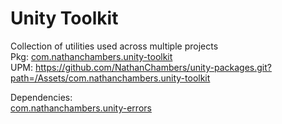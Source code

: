 # Unity Toolkit
Collection of utilities used across multiple projects  
Pkg: [com.nathanchambers.unity-toolkit](https://github.com/NathanChambers/unity-packages/tree/master/Assets/com.nathanchambers.unity-toolkit)  
UPM: https://github.com/NathanChambers/unity-packages.git?path=/Assets/com.nathanchambers.unity-toolkit

Dependencies:  
[com.nathanchambers.unity-errors](https://github.com/NathanChambers/unity-packages/tree/unity-errors)